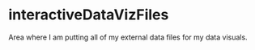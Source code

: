 # interactiveDataVizFiles
Area where I am putting all of my external data files for my  data visuals. 
